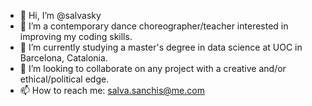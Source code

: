 - 👋 Hi, I’m @salvasky
- 👀 I’m a contemporary dance choreographer/teacher interested in improving my coding skills.
- 🌱 I’m currently studying a master's degree in data science at UOC in Barcelona, Catalonia.
- 💞️ I’m looking to collaborate on any project with a creative and/or ethical/political edge.
- 📫 How to reach me: salva.sanchis@me.com

<!---
salvasky/salvasky is a ✨ special ✨ repository because its `README.md` (this file) appears on your GitHub profile.
You can click the Preview link to take a look at your changes.
--->
